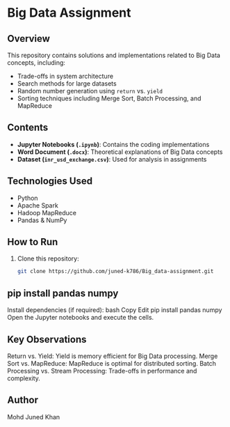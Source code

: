 # Big Data Assignment 

## Overview  
This repository contains solutions and implementations related to Big Data concepts, including:  
- Trade-offs in system architecture  
- Search methods for large datasets  
- Random number generation using `return` vs. `yield`  
- Sorting techniques including Merge Sort, Batch Processing, and MapReduce  

## Contents  
- **Jupyter Notebooks (`.ipynb`)**: Contains the coding implementations  
- **Word Document (`.docx`)**: Theoretical explanations of Big Data concepts  
- **Dataset (`inr_usd_exchange.csv`)**: Used for analysis in assignments  

## Technologies Used  
- Python  
- Apache Spark  
- Hadoop MapReduce  
- Pandas & NumPy  

## How to Run  
1. Clone this repository:  
   ```bash
   git clone https://github.com/juned-k786/Big_data-assignment.git
## pip install pandas numpy
Install dependencies (if required):
bash
Copy
Edit
pip install pandas numpy
Open the Jupyter notebooks and execute the cells.
## Key Observations
Return vs. Yield: Yield is memory efficient for Big Data processing.
Merge Sort vs. MapReduce: MapReduce is optimal for distributed sorting.
Batch Processing vs. Stream Processing: Trade-offs in performance and complexity.
## Author
Mohd Juned Khan
